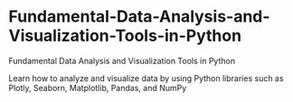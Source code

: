 # Fundamental-Data-Analysis-and-Visualization-Tools-in-Python
Fundamental Data Analysis and Visualization Tools in Python


Learn how to analyze and visualize data by using Python libraries such as Plotly, Seaborn, Matplotlib, Pandas, and NumPy
